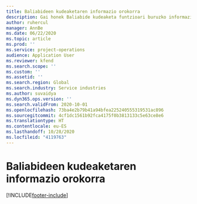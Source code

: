 ```yaml
---
title: Baliabideen kudeaketaren informazio orokorra
description: Gai honek Baliabide kudeaketa funtzioari buruzko informazioa eskaintzen du Dynamics 365 Proiektuaren eragiketak.
author: ruhercul
manager: AnnBe
ms.date: 06/22/2020
ms.topic: article
ms.prod: ''
ms.service: project-operations
audience: Application User
ms.reviewer: kfend
ms.search.scope: ''
ms.custom: ''
ms.assetid: ''
ms.search.region: Global
ms.search.industry: Service industries
ms.author: suvaidya
ms.dyn365.ops.version: ''
ms.search.validFrom: 2020-10-01
ms.openlocfilehash: 73ba4e2b79b41a94bfea225240555319531ac896
ms.sourcegitcommit: 4cf1dc1561b92fca4175f0b3813133c5e63ce8e6
ms.translationtype: HT
ms.contentlocale: eu-ES
ms.lasthandoff: 10/28/2020
ms.locfileid: "4119763"
---
```

# <a name="resource-management-overview"></a>Baliabideen kudeaketaren informazio orokorra


[!INCLUDE[footer-include](../includes/footer-banner.md)]